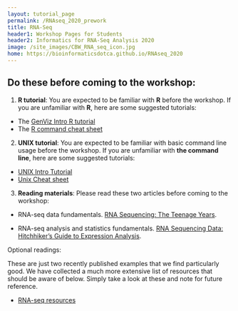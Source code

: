 ```yaml
---
layout: tutorial_page
permalink: /RNAseq_2020_prework
title: RNA-Seq
header1: Workshop Pages for Students
header2: Informatics for RNA-Seq Analysis 2020
image: /site_images/CBW_RNA_seq_icon.jpg
home: https://bioinformaticsdotca.github.io/RNAseq_2020
---
```


## Do these before coming to the workshop:

1) **R tutorial**: You are expected to be familiar with **R** before the workshop. If you are unfamiliar with **R**, here are some suggested tutorials:  

* The [GenViz Intro R tutorial](https://genviz.org/module-02-r/0002/02/01/introductionToR/) 
* The [R command cheat sheet](https://github.com/bioinformaticsdotca/bioinformaticsdotca.github.io/blob/master/resources/R_Short-refcard.pdf)

2) **UNIX tutorial**: You are expected to be familiar with basic command line usage before the workshop. If you are unfamiliar with **the command line**, here are some suggested tutorials:   

* [UNIX Intro Tutorial](https://rnabio.org/module-00-setup/0000/06/01/Unix/)
* [Unix Cheat sheet](http://www.rain.org/~mkummel/unix.html) 

3) **Reading materials**: Please read these two articles before coming to the workshop:

* RNA-seq data fundamentals. [RNA Sequencing: The Teenage Years](https://pubmed.ncbi.nlm.nih.gov/31341269/).

* RNA-seq analysis and statistics fundamentals. [RNA Sequencing Data: Hitchhiker’s Guide to Expression Analysis](https://www.annualreviews.org/doi/pdf/10.1146/annurev-biodatasci-072018-021255).

Optional readings:

These are just two recently published examples that we find particularly good. We have collected a much more extensive list of resources that should be aware of below. Simply take a look at these and note for future reference.

* [RNA-seq resources](https://rnabio.org/resources/)


